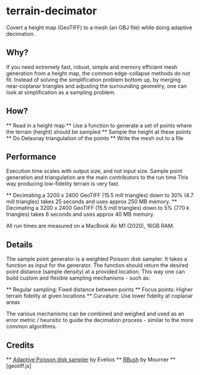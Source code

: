 # terrain-decimator
Covert a height map (GeoTIFF) to a mesh (an OBJ file) while doing adaptive decimation.

## Why?
If you need extremely fast, robust, simple and memory efficient mesh generation from a height map, the common edge-collapse methods do not fit.
Instead of solving the simplification problem bottom up, by merging near-coplanar triangles and adjusting the surrounding geometry, one can look at simplification as a sampling problem.

## How?

** Read in a height map
** Use a function to generate a set of points where the terrain (height) should be sampled
** Sample the height at these points
** Do Delaunay triangulation of the points
** Write the mesh out to a file

## Performance

Execution time scales with output size, and not input size. Sample point generation and triangulation are the main contributors to the run time This way producing low-fidelity terrain is very fast.

** Decimating a 3200 x 2400 GeoTIFF (15.5 mill triangles) down to 30% (4.7 mill triangles) takes 25 seconds and uses approx 250 MB memory.
** Decimating a 3200 x 2400 GeoTIFF (15.5 mill triangles) down to 5% (770 k triangles) takes 6 seconds and uses approx 40 MB memory.

All run times are measured on a MacBook Air M1 (2020), 16GB RAM.


## Details

The sample point generator is a weighted Poisson disk sampler. It takes a function as input for the generator. The function should return the desired point distance (sample density) at a provided location. This way one can build custom and flexible sampling mechanisms - such as:

** Regular sampling: Fixed distance between points
** Focus points: Higher terrain fidelity at given locations
** Curvature: Use lower fidelity at coplanar areas

The various mechanisms can be combined and weighed and used as an error metric / heuristic to guide the decimation process - similar to the more common algorithms. 

## Credits

** [Adaptive Poisson disk sampler](https://github.com/Evelios/adaptive-poisson-sampling) by Evelios
** [RBush](https://github.com/mourner/rbush) by Mourner
** [geotiff.js]
